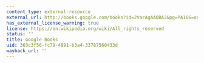 ```yaml
---
content_type: external-resource
external_url: http://books.google.com/books?id=2VarAgAAQBAJ&pg=PA166=onepage
has_external_license_warning: true
license: https://en.wikipedia.org/wiki/All_rights_reserved
status: ''
title: Google Books
uid: 363c3f56-fc79-4891-b3a4-33787560433d
wayback_url: ''
---
```

